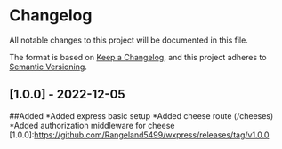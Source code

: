 <!-- #Expresss Eksempel

[Changelog](./CHANGELOG.md) -->

# Changelog

All notable changes to this project will be documented in this file.

The format is based on [Keep a Changelog](https://keepachangelog.com/en/1.0.0/),
and this project adheres to [Semantic Versioning](https://semver.org/spec/v2.0.0.html).

## [1.0.0] - 2022-12-05

##Added
*Added express basic setup
*Added cheese route (/cheeses)
*Added authorization middleware for cheese
[1.0.0]:https://github.com/Rangeland5499/wxpress/releases/tag/v1.0.0

